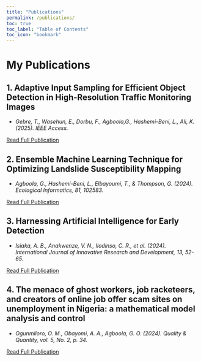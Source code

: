 ```yaml
---
title: "Publications"
permalink: /publications/
toc: true
toc_label: "Table of Contents"
toc_icon: "bookmark"
---
```


# My Publications
## 1. Adaptive Input Sampling for Efficient Object Detection in High-Resolution Traffic Monitoring Images
- *Gebre, T.,  Wasehun, E., Dorbu, F.,  Agboola,G., Hashemi-Beni, L., Ali, K. (2025). IEEE Access.*

[Read Full Publication](https://ieeexplore.ieee.org/stamp/stamp.jsp?arnumber=10965602)
  
## 2. Ensemble Machine Learning Technique for Optimizing Landslide Susceptibility Mapping
- *Agboola, G., Hashemi-Beni, L., Elbayoumi, T., & Thompson, G. (2024). Ecological Informatics, 81, 102583.*

[Read Full Publication](https://www.sciencedirect.com/science/article/pii/S1574954124001250)

## 3. Harnessing Artificial Intelligence for Early Detection
- *Isiaka, A. B., Anakwenze, V. N., Ilodinso, C. R., et al. (2024). International Journal of Innovative Research and Development, 13, 52-65.*

[Read Full Publication](https://papers.ssrn.com/sol3/papers.cfm?abstract_id=4876752)

## 4. The menace of ghost workers, job racketeers, and creators of online job offer scam sites on unemployment in Nigeria: a mathematical model analysis and control
- *Ogunmiloro, O. M., Obayomi, A. A., Agboola, G. O. (2024). Quality & Quantity, vol. 5, No. 2, p. 34.*

[Read Full Publication](https://link.springer.com/article/10.1007/s43069-024-00308-w)
